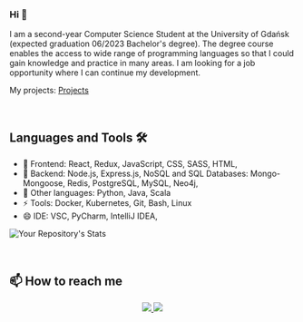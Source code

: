 

<h3> Hi  👋 </h3>

I am a second-year Computer Science Student at the University of Gdańsk (expected graduation 06/2023 Bachelor's degree). 
The degree course enables the access to wide range of programming languages so that I
could gain knowledge and practice in many areas. I am looking for a job
opportunity where I can continue my development.

My  projects: [Projects](https://github.com/michalbidzinski1?tab=repositories) 

</br>

## Languages and Tools 🛠️
- 💬 Frontend: React, Redux, JavaScript, CSS, SASS, HTML, 
- 🌱 Backend: Node.js, Express.js, NoSQL and SQL Databases: Mongo-Mongoose, Redis, PostgreSQL, MySQL, Neo4j,   
- 🔭 Other languages: Python, Java, Scala
- ⚡ Tools: Docker, Kubernetes, Git, Bash, Linux
- 😄 IDE: VSC, PyCharm, IntelliJ IDEA,

![Your Repository's Stats](https://github-readme-stats.vercel.app/api/top-langs/?username=michalbidzinski1&theme=github_dark )

</br>

## 📫 How to reach me

<div align="center">
<a href="https://www.linkedin.com/in/michał-bidziński-6b8919236/">
    <img src="https://img.shields.io/badge/LinkedIn-0077B5?style=for-the-badge&logo=linkedin&logoColor=white"/>
<a/>
<a href="mailto:michalbidzinski12@gmail.com">
    <img src="https://img.shields.io/badge/Gmail-D14836?style=for-the-badge&logo=gmail&logoColor=white"/>
<a/>
</div>
<!--
**michalbidzinski1/michalbidzinski1** is a ✨ _special_ ✨ repository because its `README.md` (this file) appears on your GitHub profile.

Here are some ideas to get you started:

- 🔭 I’m currently working on ...
- 🌱 I’m currently learning ...
- 👯 I’m looking to collaborate on ...
- 🤔 I’m looking for help with ...
- 💬 Ask me about ...
- 📫 How to reach me: ...
- 😄 Pronouns: ...
- ⚡ Fun fact: ...
-->
